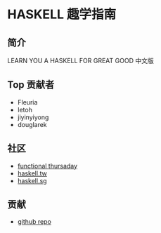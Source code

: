 # HASKELL 趣学指南

## 简介

LEARN YOU A HASKELL FOR GREAT GOOD 中文版

## Top 贡献者

* Fleuria
* letoh
* jiyinyiyong
* douglarek

## 社区

* [functional thursaday](http://meetup.com/Functional-Thursday)
* [haskell.tw](http://webchat.freenode.net/)
* [haskell.sg](http://www.meetup.com/haskell-sg)

## 贡献

* [github repo](https://github.com/MnO2/learnyouahaskell-zh)

